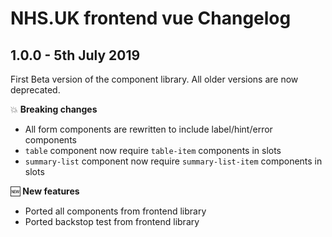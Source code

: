 # NHS.UK frontend vue Changelog

## 1.0.0 - 5th July 2019

First Beta version of the component library. All older versions are now deprecated.

:boom: **Breaking changes**
- All form components are rewritten to include label/hint/error components
- `table` component now require `table-item` components in slots
- `summary-list` component now require `summary-list-item` components in slots


:new: **New features**
- Ported all components from frontend library
- Ported backstop test from frontend library